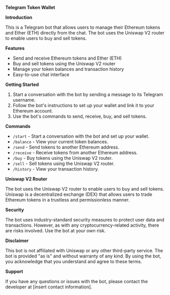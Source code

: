**Telegram Token Wallet**

**Introduction**

This is a Telegram bot that allows users to manage their Ethereum tokens and Ether (ETH) directly from the chat. The bot uses the Uniswap V2 router to enable users to buy and sell tokens.

**Features**

- Send and receive Ethereum tokens and Ether (ETH)
- Buy and sell tokens using the Uniswap V2 router
- Manage your token balances and transaction history
- Easy-to-use chat interface

**Getting Started** 

1. Start a conversation with the bot by sending a message to its Telegram username.
2. Follow the bot's instructions to set up your wallet and link it to your Ethereum account.
3. Use the bot's commands to send, receive, buy, and sell tokens.

**Commands**

- `/start` - Start a conversation with the bot and set up your wallet.
- `/balance` - View your current token balances.
- `/send` - Send tokens to another Ethereum address.
- `/receive` - Receive tokens from another Ethereum address.
- `/buy` - Buy tokens using the Uniswap V2 router.
- `/sell` - Sell tokens using the Uniswap V2 router.
- `/history` - View your transaction history.

**Uniswap V2 Router**

The bot uses the Uniswap V2 router to enable users to buy and sell tokens. Uniswap is a decentralized exchange (DEX) that allows users to trade Ethereum tokens in a trustless and permissionless manner.

**Security**

The bot uses industry-standard security measures to protect user data and transactions. However, as with any cryptocurrency-related activity, there are risks involved. Use the bot at your own risk.

**Disclaimer**

This bot is not affiliated with Uniswap or any other third-party service. The bot is provided "as is" and without warranty of any kind. By using the bot, you acknowledge that you understand and agree to these terms.

**Support**

If you have any questions or issues with the bot, please contact the developer at [insert contact information].

